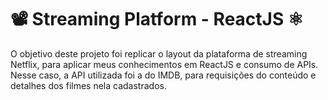 # 📽 Streaming Platform - ReactJS ⚛️

O objetivo deste projeto foi replicar o layout da plataforma de streaming Netflix, para aplicar meus conhecimentos em ReactJS e consumo de APIs. Nesse caso, a API utilizada foi a do IMDB, para requisições do conteúdo e detalhes dos filmes nela cadastrados.




